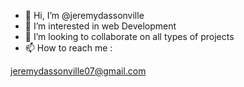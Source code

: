 - 👋 Hi, I’m @jeremydassonville
- 👀 I’m interested in web Development
- 💞️ I’m looking to collaborate on all types of projects
- 📫 How to reach me :

jeremydassonville07@gmail.com

<!---
jeremydassonville/jeremydassonville is a ✨ special ✨ repository because its `README.md` (this file) appears on your GitHub profile.
You can click the Preview link to take a look at your changes.
--->
